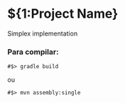 # ${1:Project Name}
Simplex implementation

### Para compilar:
`#$> gradle build`

ou

`#$> mvn assembly:single`
